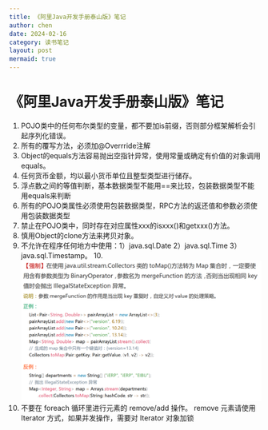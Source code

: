 ```yaml
---
title: 《阿里Java开发手册泰山版》笔记
author: chen
date: 2024-02-16
category: 读书笔记
layout: post
mermaid: true
---
```

# 《阿里Java开发手册泰山版》笔记

  

1. POJO类中的任何布尔类型的变量，都不要加is前缀，否则部分框架解析会引起序列化错误。
2. 所有的覆写方法，必须加@Overrride注解
3. Object的equals方法容易抛出空指针异常，使用常量或确定有价值的对象调用equals。
4. 任何货币金额，均以最小货币单位且整型类型进行储存。
5. 浮点数之间的等值判断，基本数据类型不能用==来比较，包装数据类型不能用equals来判断
6. 所有的POJO类属性必须使用包装数据类型，RPC方法的返还值和参数必须使用包装数据类型
7. 禁止在POJO类中，同时存在对应属性xxx的isxxx()和getxxx()方法。
8. 慎用Object的clone方法来拷贝对象。
9. 不允许在程序任何地方中使用：1）java.sql.Date 2）java.sql.Time 3）java.sql.Timestamp。
10.![阿里java开发手册.png](..\static\img\阿里java开发手册.png)
11. 不要在 foreach 循环里进行元素的 remove/add 操作。 remove 元素请使用 Iterator 方式，如果并发操作，需要对 Iterator 对象加锁















